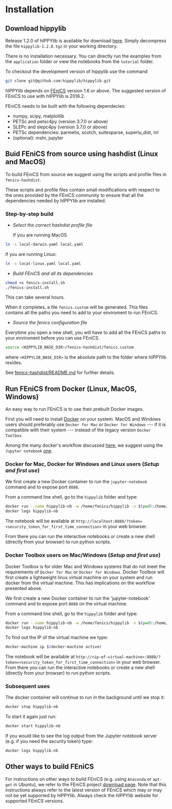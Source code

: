 # Installation

## Download hippylib

Release 1.2.0 of hIPPYlib is available for download [here](https://goo.gl/OcvROZ).
Simply decompress the file `hippylib-1.2.0.tgz` in your working directory.

There is no installation necessary.
You can directly run the examples from the `application` folder or view the notebooks from the `tutorial` folder. 

To checkout the development version of hippylib use the command

```sh
git clone git@github.com:hippylib/hippylib.git 
``` 

hIPPYlib depends on [FEniCS](http://fenicsproject.org/) version 1.6 or
above.  The suggested version of FEniCS to use with hIPPYlib is
2016.2.

FEniCS needs to be built with the following dependecies:

- numpy, scipy, matplotlib
- PETSc and petsc4py (version 3.7.0 or above)
- SLEPc and slepc4py (version 3.7.0 or above)
- PETSc dependencies: parmetis, scotch, suitesparse, superlu_dist, ml
- (optional): mshr, jupyter

## Buid FEniCS from source using hashdist (Linux and MacOS)

To build FEniCS from source we suggest using the scripts and profile
files in `fenics-hashdist`.

These scripts and profile files contain
small modifications with respect to the ones provided by the FEniCS
community to ensure that all the dependencies needed by hIPPYlib are
installed.

### Step-by-step build

- *Select the correct hashdist profile file*

  If you are running MacOS
```sh
ln -s local-darwin.yaml local.yaml
```
If you are running Linux:
```sh
ln -s local-linux.yaml local.yaml
```

- *Build FEniCS and all its dependencies*
```sh
chmod +x fenics-install.sh
./fenics-install.sh
```
This can take several hours.

When it completes, a file `fenics.custom` will be generated.
This files contains all the paths you need to add to your enviroment to run FEniCS.

- *Source the fenics configuration file*

Everytime you open a new shell, you will have to add all the FEniCS
paths to your enviroment before you can use FEniCS.
```sh
source <HIPPYLIB_BASE_DIR>/fenics-hashdist/fenics.custom
```
where `<HIPPYLIB_BASE_DIR>` is the absolute path to the folder where
hIPPYlib resides.

See [fenics-hashdist/README.md](https://github.com/hippylib/hippylib/blob/v1.2.0/fenics-hashdist/README.md)
for further details.

## Run FEniCS from Docker (Linux, MacOS, Windows)

An easy way to run FEniCS is to use their prebuilt Docker images.

First you will need to install [Docker](https://www.docker.com/) on
your system.  MacOS and Windows users should preferably use `Docker
for Mac` or `Docker for Windows` --- if it is compatible with their
system --- instead of the legacy version `Docker Toolbox`.

Among the many docker's workflow discussed
[here](http://fenics.readthedocs.io/projects/containers/en/latest/quickstart.html),
we suggest using the `Jupyter notebook`
[one](http://fenics.readthedocs.io/projects/containers/en/latest/jupyter.html).

### Docker for Mac, Docker for Windows and Linux users (*Setup and first use*)

We first create a new Docker container to run the `jupyter-notebook`
command and to expose port `8888`.

From a command line shell, go to the `hippylib` folder and type:
```sh
docker run --name hippylib-nb -w /home/fenics/hippylib -v $(pwd):/home/fenics/hippylib -d -p 127.0.0.1:8888:8888 quay.io/fenicsproject/stable:2016.2.0.r2 'jupyter-notebook --ip=0.0.0.0'
docker logs hippylib-nb
```
The notebook will be available at
`http://localhost:8888/?token=<security_token_for_first_time_connection>`
in your web browser.

From there you can run the interactive notebooks
or create a new shell (directly from your browser) to run python
scripts.

### Docker Toolbox users on Mac/Windows (*Setup and first use*)

Docker Toolbox is for older Mac and Windows systems that do not meet
the requirements of `Docker for Mac` or `Docker for Windows`.  Docker
Toolbox will first create a lightweight linux virtual machine on your
system and run docker from the virtual machine.  This has implications
on the workflow presented above.

We first create a new Docker container to run the 'jupyter-notebook' command and to expose port `8888` on the virtual machine.

From a command line shell, go to the `hippylib` folder and type:
```sh
docker run --name hippylib-nb -w /home/fenics/hippylib -v $(pwd):/home/fenics/hippylib -d -p $(docker-machine ip $(docker-machine active)):8888:8888 quay.io/fenicsproject/stable:2016.2.0.r2 'jupyter-notebook --ip=0.0.0.0'
docker logs hippylib-nb
```
To find out the IP of the virtual machine we type:
```sh
docker-machine ip $(docker-machine active)
```

The notebook will be available at `http://<ip-of-virtual-machine>:8888/?token=<security_token_for_first_time_connection>` in your web browser.
From there you can run the interactive notebooks or create a new shell (directly from your browser) to run python scripts.

### Subsequent uses
The docker container will continue to run in the background until we stop it:
```sh
docker stop hippylib-nb
```
To start it again just run:
```sh
docker start hippylib-nb
```
If you would like to see the log output from the Jupyter notebook server (e.g. if you need the security token) type:
```sh
docker logs hippylib-nb
```

## Other ways to build FEniCS

For instructions on other ways to build FEniCS (e.g. using `Anaconda`
or `apt-get` in Ubuntu), we refer to the FEniCS project [download
page](https://fenicsproject.org/download/).  Note that this
instructions always refer to the latest version of FEniCS which may or
may not be yet supported by hIPPYlib. Always check the hIPPYlib
website for supported FEniCS versions.